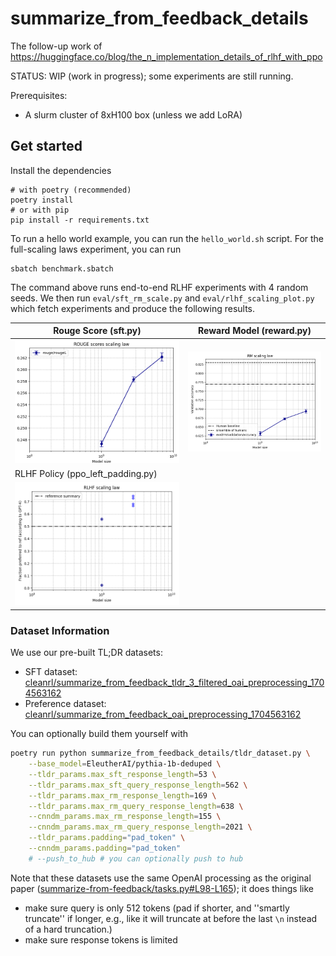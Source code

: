 # summarize_from_feedback_details

The follow-up work of https://huggingface.co/blog/the_n_implementation_details_of_rlhf_with_ppo

STATUS: WIP (work in progress); some experiments are still running.

Prerequisites:
* A slurm cluster of 8xH100 box (unless we add LoRA)


## Get started

Install the dependencies

```
# with poetry (recommended)
poetry install
# or with pip
pip install -r requirements.txt
```

To run a hello world example, you can run the `hello_world.sh` script. For the full-scaling laws experiment, you can run 

```
sbatch benchmark.sbatch
```

The command above runs end-to-end RLHF experiments with 4 random seeds. We then run `eval/sft_rm_scale.py` and `eval/rlhf_scaling_plot.py` which fetch experiments and produce the following results.

| Rouge Score (sft.py) | Reward Model (reward.py) | 
| --- | --- | 
| ![](eval/rouge_score_plot.png) | ![](eval/rm_scale_plot.png) |
| RLHF Policy (ppo_left_padding.py) | |
| ![](eval/rlhf_scaling_plot.png) | |


### Dataset Information


We use our pre-built TL;DR datasets:

* SFT dataset: [cleanrl/summarize_from_feedback_tldr_3_filtered_oai_preprocessing_1704563162](https://huggingface.co/datasets/cleanrl/summarize_from_feedback_tldr_3_filtered_oai_preprocessing_1704563162)
* Preference dataset: [cleanrl/summarize_from_feedback_oai_preprocessing_1704563162](https://huggingface.co/datasets/cleanrl/summarize_from_feedback_oai_preprocessing_1704563162)

You can optionally build them yourself with

```bash
poetry run python summarize_from_feedback_details/tldr_dataset.py \
    --base_model=EleutherAI/pythia-1b-deduped \
    --tldr_params.max_sft_response_length=53 \
    --tldr_params.max_sft_query_response_length=562 \
    --tldr_params.max_rm_response_length=169 \
    --tldr_params.max_rm_query_response_length=638 \
    --cnndm_params.max_rm_response_length=155 \
    --cnndm_params.max_rm_query_response_length=2021 \
    --tldr_params.padding="pad_token" \
    --cnndm_params.padding="pad_token"
    # --push_to_hub # you can optionally push to hub
```

Note that these datasets use the same OpenAI processing as the original paper ([summarize-from-feedback/tasks.py#L98-L165](https://github.com/openai/summarize-from-feedback/blob/700967448d10004279f138666442bf1497d0e705/summarize_from_feedback/tasks.py#L98-L165)); it does things like

* make sure query is only 512 tokens (pad if shorter, and ''smartly truncate'' if longer, e.g., like it will truncate at before the last `\n` instead of a hard truncation.)
* make sure response tokens is limited